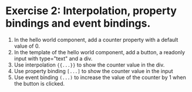 # Exercise 2: Interpolation, property bindings and event bindings.

1. In the hello world component, add a counter property with a default value of 0.
2. In the template of the hello world component, add a button, a readonly input with type="text" and a div.
3. Use interpolation `{{...}}` to show the counter value in the div.
4. Use property binding `[...]` to show the counter value in the input
5. Use event binding `(...)` to increase the value of the counter by 1 when the button is clicked.
